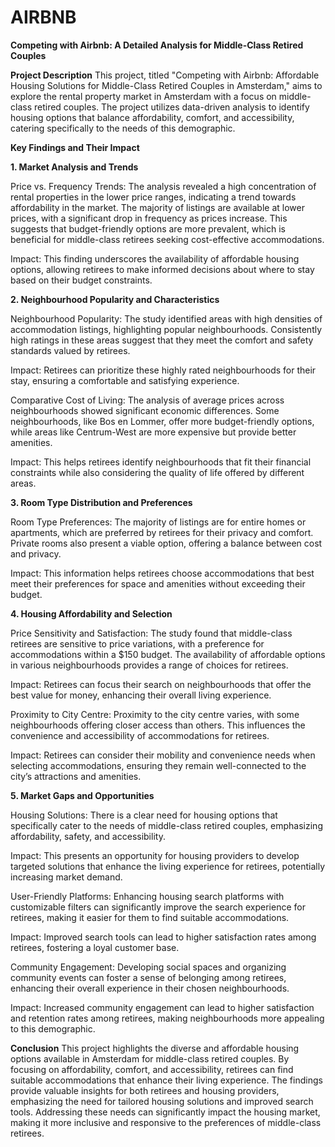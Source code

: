 # AIRBNB
**Competing with Airbnb: A Detailed Analysis for Middle-Class Retired Couples**

**Project Description**
This project, titled "Competing with Airbnb: Affordable Housing Solutions for Middle-Class Retired Couples in Amsterdam," aims to explore the rental property market in Amsterdam with a focus on middle-class retired couples. The project utilizes data-driven analysis to identify housing options that balance affordability, comfort, and accessibility, catering specifically to the needs of this demographic.

**Key Findings and Their Impact**

**1. Market Analysis and Trends**

Price vs. Frequency Trends: The analysis revealed a high concentration of rental properties in the lower price ranges, indicating a trend towards affordability in the market. The majority of listings are available at lower prices, with a significant drop in frequency as prices increase. This suggests that budget-friendly options are more prevalent, which is beneficial for middle-class retirees seeking cost-effective accommodations.

Impact: This finding underscores the availability of affordable housing options, allowing retirees to make informed decisions about where to stay based on their budget constraints.

**2. Neighbourhood Popularity and Characteristics**

Neighbourhood Popularity: The study identified areas with high densities of accommodation listings, highlighting popular neighbourhoods. Consistently high ratings in these areas suggest that they meet the comfort and safety standards valued by retirees.

Impact: Retirees can prioritize these highly rated neighbourhoods for their stay, ensuring a comfortable and satisfying experience.

Comparative Cost of Living: The analysis of average prices across neighbourhoods showed significant economic differences. Some neighbourhoods, like Bos en Lommer, offer more budget-friendly options, while areas like Centrum-West are more expensive but provide better amenities.

Impact: This helps retirees identify neighbourhoods that fit their financial constraints while also considering the quality of life offered by different areas.

**3. Room Type Distribution and Preferences**

Room Type Preferences: The majority of listings are for entire homes or apartments, which are preferred by retirees for their privacy and comfort. Private rooms also present a viable option, offering a balance between cost and privacy.

Impact: This information helps retirees choose accommodations that best meet their preferences for space and amenities without exceeding their budget.

**4. Housing Affordability and Selection**

Price Sensitivity and Satisfaction: The study found that middle-class retirees are sensitive to price variations, with a preference for accommodations within a $150 budget. The availability of affordable options in various neighbourhoods provides a range of choices for retirees.

Impact: Retirees can focus their search on neighbourhoods that offer the best value for money, enhancing their overall living experience.

Proximity to City Centre: Proximity to the city centre varies, with some neighbourhoods offering closer access than others. This influences the convenience and accessibility of accommodations for retirees.

Impact: Retirees can consider their mobility and convenience needs when selecting accommodations, ensuring they remain well-connected to the city’s attractions and amenities.

**5. Market Gaps and Opportunities**

Housing Solutions: There is a clear need for housing options that specifically cater to the needs of middle-class retired couples, emphasizing affordability, safety, and accessibility.

Impact: This presents an opportunity for housing providers to develop targeted solutions that enhance the living experience for retirees, potentially increasing market demand.

User-Friendly Platforms: Enhancing housing search platforms with customizable filters can significantly improve the search experience for retirees, making it easier for them to find suitable accommodations.

Impact: Improved search tools can lead to higher satisfaction rates among retirees, fostering a loyal customer base.

Community Engagement: Developing social spaces and organizing community events can foster a sense of belonging among retirees, enhancing their overall experience in their chosen neighbourhoods.

Impact: Increased community engagement can lead to higher satisfaction and retention rates among retirees, making neighbourhoods more appealing to this demographic.

**Conclusion**
This project highlights the diverse and affordable housing options available in Amsterdam for middle-class retired couples. By focusing on affordability, comfort, and accessibility, retirees can find suitable accommodations that enhance their living experience. The findings provide valuable insights for both retirees and housing providers, emphasizing the need for tailored housing solutions and improved search tools. Addressing these needs can significantly impact the housing market, making it more inclusive and responsive to the preferences of middle-class retirees.
